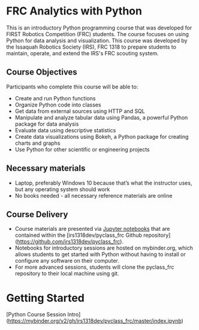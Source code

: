 # FRC Analytics with Python
This is an introductory Python programming course that was developed for
FIRST Robotics Competition (FRC) students. The course focuses on using
Python for data analysis and visualization. This course was developed by
the Issaquah Robotics Society (IRS), FRC 1318 to prepare students to
maintain, operate, and extend the IRS's FRC scouting system.

## Course Objectives
Participants who complete this course will be able to:
* Create and run Python functions
* Organize Python code into classes
* Get data from external sources using HTTP and SQL
* Manipulate and analyze tabular data using Pandas, a powerful Python
  package for data analysis
* Evaluate data using descriptive statistics
* Create data visualizations using Bokeh, a Python package for creating
  charts and graphs
* Use Python for other scientific or engineering projects

## Necessary materials
* Laptop, preferably Windows 10 because that’s what the instructor uses,
  but any operating system should work
* No books needed - all necessary reference materials are online

## Course Delivery
* Course materials are presented via [Jupyter
  notebooks](http://jupyter.org) that are contained within the
  [irs1318dev/pyclass_frc Github repository]
  (https://github.com/irs1318dev/pyclass_frc).
* Notebooks for introductory sessions are hosted on mybinder.org, which
  allows students to get started with Python without having to install
  or configure any software on their computer.
* For more advanced sessions, students will clone the pyclass_frc
  repository to their local machine using git.

# Getting Started
[Python Course Session Intro]
(https://mybinder.org/v2/gh/irs1318dev/pyclass_frc/master/index.ipynb)